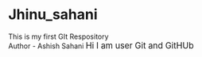 # Jhinu_sahani
This is my first GIt Respository
<br>
Author - Ashish Sahani
<big>Hi I am user Git and GitHUb</big>